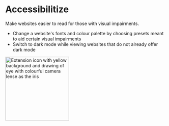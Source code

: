 # Accessibilitize
Make websites easier to read for those with visual impairments.
- Change a website's fonts and colour palette by choosing presets meant to aid certain visual impairments
- Switch to dark mode while viewing websites that do not already offer dark mode

<img src="Accessibilitize%20Extension%20Icon.png" alt="Extension icon with yellow background and drawing of eye with colourful camera lense as the iris" width="200"/>